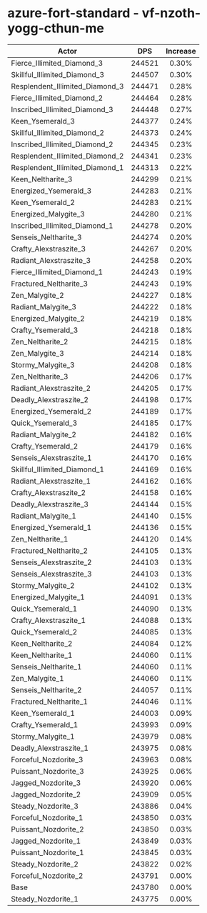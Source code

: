 # azure-fort-standard - vf-nzoth-yogg-cthun-me
| Actor | DPS | Increase |
|---|:---:|:---:|
|Fierce_Illimited_Diamond_3|244521|0.30%|
|Skillful_Illimited_Diamond_3|244507|0.30%|
|Resplendent_Illimited_Diamond_3|244471|0.28%|
|Fierce_Illimited_Diamond_2|244464|0.28%|
|Inscribed_Illimited_Diamond_3|244448|0.27%|
|Keen_Ysemerald_3|244377|0.24%|
|Skillful_Illimited_Diamond_2|244373|0.24%|
|Inscribed_Illimited_Diamond_2|244345|0.23%|
|Resplendent_Illimited_Diamond_2|244341|0.23%|
|Resplendent_Illimited_Diamond_1|244313|0.22%|
|Keen_Neltharite_3|244299|0.21%|
|Energized_Ysemerald_3|244283|0.21%|
|Keen_Ysemerald_2|244283|0.21%|
|Energized_Malygite_3|244280|0.21%|
|Inscribed_Illimited_Diamond_1|244278|0.20%|
|Senseis_Neltharite_3|244274|0.20%|
|Crafty_Alexstraszite_3|244267|0.20%|
|Radiant_Alexstraszite_3|244258|0.20%|
|Fierce_Illimited_Diamond_1|244243|0.19%|
|Fractured_Neltharite_3|244243|0.19%|
|Zen_Malygite_2|244227|0.18%|
|Radiant_Malygite_3|244222|0.18%|
|Energized_Malygite_2|244219|0.18%|
|Crafty_Ysemerald_3|244218|0.18%|
|Zen_Neltharite_2|244215|0.18%|
|Zen_Malygite_3|244214|0.18%|
|Stormy_Malygite_3|244208|0.18%|
|Zen_Neltharite_3|244206|0.17%|
|Radiant_Alexstraszite_2|244205|0.17%|
|Deadly_Alexstraszite_2|244198|0.17%|
|Energized_Ysemerald_2|244189|0.17%|
|Quick_Ysemerald_3|244185|0.17%|
|Radiant_Malygite_2|244182|0.16%|
|Crafty_Ysemerald_2|244179|0.16%|
|Senseis_Alexstraszite_1|244170|0.16%|
|Skillful_Illimited_Diamond_1|244169|0.16%|
|Radiant_Alexstraszite_1|244162|0.16%|
|Crafty_Alexstraszite_2|244158|0.16%|
|Deadly_Alexstraszite_3|244144|0.15%|
|Radiant_Malygite_1|244140|0.15%|
|Energized_Ysemerald_1|244136|0.15%|
|Zen_Neltharite_1|244120|0.14%|
|Fractured_Neltharite_2|244105|0.13%|
|Senseis_Alexstraszite_2|244103|0.13%|
|Senseis_Alexstraszite_3|244103|0.13%|
|Stormy_Malygite_2|244102|0.13%|
|Energized_Malygite_1|244091|0.13%|
|Quick_Ysemerald_1|244090|0.13%|
|Crafty_Alexstraszite_1|244088|0.13%|
|Quick_Ysemerald_2|244085|0.13%|
|Keen_Neltharite_2|244084|0.12%|
|Keen_Neltharite_1|244060|0.11%|
|Senseis_Neltharite_1|244060|0.11%|
|Zen_Malygite_1|244060|0.11%|
|Senseis_Neltharite_2|244057|0.11%|
|Fractured_Neltharite_1|244046|0.11%|
|Keen_Ysemerald_1|244003|0.09%|
|Crafty_Ysemerald_1|243993|0.09%|
|Stormy_Malygite_1|243979|0.08%|
|Deadly_Alexstraszite_1|243975|0.08%|
|Forceful_Nozdorite_3|243963|0.08%|
|Puissant_Nozdorite_3|243925|0.06%|
|Jagged_Nozdorite_3|243920|0.06%|
|Jagged_Nozdorite_2|243909|0.05%|
|Steady_Nozdorite_3|243886|0.04%|
|Forceful_Nozdorite_1|243850|0.03%|
|Puissant_Nozdorite_2|243850|0.03%|
|Jagged_Nozdorite_1|243849|0.03%|
|Puissant_Nozdorite_1|243845|0.03%|
|Steady_Nozdorite_2|243822|0.02%|
|Forceful_Nozdorite_2|243791|0.00%|
|Base|243780|0.00%|
|Steady_Nozdorite_1|243775|0.00%|
